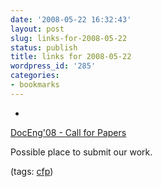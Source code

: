 ```yaml
---
date: '2008-05-22 16:32:43'
layout: post
slug: links-for-2008-05-22
status: publish
title: links for 2008-05-22
wordpress_id: '285'
categories:
- bookmarks
---
```



	
  * 
		

[DocEng'08 - Call for Papers](http://www.icmc.usp.br/~doceng08/?Call_for_Papers)


		

Possible place to submit our work.


		

(tags: [cfp](http://del.icio.us/eob/cfp))


	



